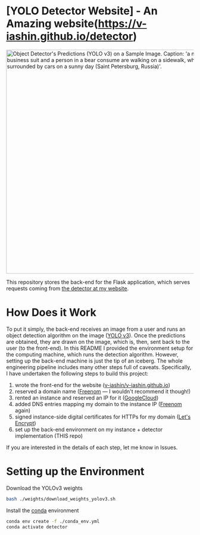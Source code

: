 # [YOLO Detector Website] - An Amazing website(https://v-iashin.github.io/detector)

<img src="https://github.com/v-iashin/v-iashin.github.io/raw/master/images/typical_russian_day_res.jpeg" alt="Object Detector's Predictions (YOLO v3) on a Sample Image. Caption: 'a man in a business suit and a person in a bear consume are walking on a sidewalk, which is surrounded by cars on a sunny day (Saint Petersburg, Russia)'." width="600">

This repository stores the back-end for the Flask application, which serves requests coming from [the detector at my website](https://v-iashin.github.io/detector).

# How Does it Work
To put it simply, the back-end receives an image from a user and runs an object detection algorithm on the image ([YOLO v3](https://pjreddie.com/darknet/yolo/)). Once the predictions are obtained, they are drawn on the image, which is, then, sent back to the user (to the front-end). In this README I provided the environment setup for the computing machine, which runs the detection algorithm. However, setting up the back-end machine is just the tip of an iceberg. The whole engineering pipeline includes many other steps full of caveats. Specifically, I have undertaken the following steps to build this project:
1. wrote the front-end for the website ([v-iashin/v-iashin.github.io](https://github.com/v-iashin/v-iashin.github.io))
2. reserved a domain name ([Freenom](https://freenom.com/) — I wouldn't recommend it though!)
3. rented an instance and reserved an IP for it ([GoogleCloud](https://cloud.google.com/))
4. added DNS entries mapping my domain to the instance IP ([Freenom](https://freenom.com/) again)
5. signed instance-side digital certificates for HTTPs for my domain ([Let's Encrypt](https://letsencrypt.org/))
6. set up the back-end environment on my instance + detector implementation (THIS repo)

If you are interested in the details of each step, let me know in Issues.

# Setting up the Environment
Download the YOLOv3 weights
```bash
bash ./weights/download_weights_yolov3.sh
```

Install the [conda](https://docs.conda.io/en/latest/miniconda.html) environment
```bash
conda env create -f ./conda_env.yml
conda activate detector
```
